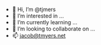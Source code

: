 - 👋 Hi, I’m @tjmers
- 👀 I’m interested in ...
- 🌱 I’m currently learning ...
- 💞️ I’m looking to collaborate on ...
- 📫 jacob@tmyers.net

<!---
tjmers/tjmers is a ✨ special ✨ repository because its `README.md` (this file) appears on your GitHub profile.
You can click the Preview link to take a look at your changes.
--->

